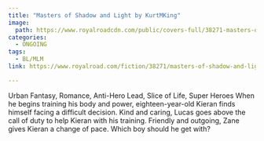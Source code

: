 ```yaml
---
title: "Masters of Shadow and Light by KurtMKing"
image:
  path: https://www.royalroadcdn.com/public/covers-full/38271-masters-of-shadow-and-light.jpg
categories:
  - ONGOING
tags:
  - BL/MLM
link: https://www.royalroad.com/fiction/38271/masters-of-shadow-and-light

---
```

Urban Fantasy, Romance, Anti-Hero Lead, Slice of Life, Super Heroes
When he begins training his body and power, eighteen-year-old Kieran finds himself facing a difficult decision.
Kind and caring, Lucas goes above the call of duty to help Kieran with his training.
Friendly and outgoing, Zane gives Kieran a change of pace.
Which boy should he get with?

